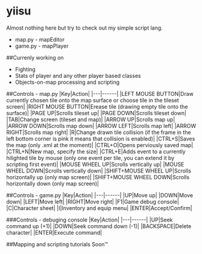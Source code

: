 # yiisu
Almost nothing here but try to check out my simple script lang.

- map.py - mapEditor
- game.py - mapPlayer

##Currenly working on
- Fighting
- Stats of player and any other player based classes
- Objects-on-map processing and scripting

##Controls - map.py
|Key|Action|
|---|------|
|LEFT MOUSE BUTTON|Draw currently chosen tile onto the map surface or choose tile in the tileset screen|
|RIGHT MOUSE BUTTON|Erease tile (drawing empty tile onto the surface)|
|PAGE UP|Scrolls tileset up|
|PAGE DOWN|Scrolls tileset down|
|TAB|Change screen (tileset and map)|
|ARROW UP|Scrolls map up|
|ARROW DOWN|Scrolls map down|
|ARROW LEFT|Scrolls map left|
|ARROW RIGHT|Scrolls map right|
|R|Change drawn tile collision (if the frame in the left bottom corner is pink it means that collision is enabled)|
|CTRL+S|Saves the map (only .xml at the moment)|
|CTRL+O|Opens perviously saved map|
|CTRL+N|New map, specify the size|
|CTRL+E|Adds event to a currently hilighted tile by mouse (only one event per tile, you can extend it by scripting first event)|
|MOUSE WHEEL UP|Scrolls vertically up|
|MOUSE WHEEL DOWN|Scrolls vertically down|
|SHIFT+MOUSE WHEEL UP|Scrolls horizontally up (only map screen)|
|SHIFT+MOUSE WHEEL DOWN|Scrolls horizontally down (only map screen)|

##Controls - game.py
|Key|Action|
|---|------|
|UP|Move up|
|DOWN|Move down|
|LEFT|Move left|
|RIGHT|Move right|
|F1|Game debug console|
|C|Character sheet|
|I|Inventory and equip menu|
|ENTER|Accept/Confirm|

###Controls - debuging console 
|Key|Action|
|---|------|
|UP|Seek command up (+1)|
|DOWN|Seek command down (-1)|
|BACKSPACE|Delete character|
|ENTER|Execute command|

##Mapping and scripting tutorials
Soon™
